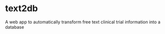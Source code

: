 # text2db
A web app to automatically transform free text clinical trial information into a database
